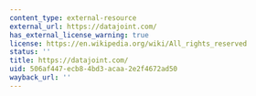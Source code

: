 ```yaml
---
content_type: external-resource
external_url: https://datajoint.com/
has_external_license_warning: true
license: https://en.wikipedia.org/wiki/All_rights_reserved
status: ''
title: https://datajoint.com/
uid: 506af447-ecb8-4bd3-acaa-2e2f4672ad50
wayback_url: ''
---
```

